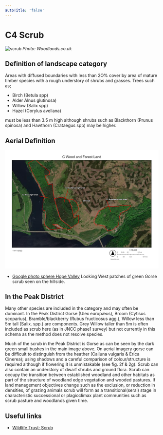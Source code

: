 ```yaml
---
autoTitle: 'false'
---
```


# C4 Scrub

![scrub](./img/gorse-thicket.jpg)
*Photo: Woodlands.co.uk*

## Definition of landscape category

Areas with diffused boundaries with less than 2O% cover by area of mature timber species with a rough understory of shrubs and grasses. Trees such as;

* Birch (Betula spp)
* Alder Alnus glutinosa)
* Willow (Salix spp)
* Hazel (Corylus avellana)

must be less than 3.5 m high although shrubs such as Blackthorn (Prunus spinosa) and Hawthorn (Crataegus spp) may be higher.

## Aerial Definition

![map](./img/map.jpg)

* [Google photo sphere Hope Valley](https://goo.gl/maps/k7x5UGnMhxnboyw38) Looking West patches of green Gorse scrub seen on the hillside. 


## In the Peak District

Many other species are included in the category and may often be dominant. In the Peak District Gorse (Ulex europæus), Broom (Cytisus scoparius), Bramble/blackberry (Rubus fructicosus agg.), Willow less than 5m tall (Salix. spp.) are components. Grey Willow taller than 5m is often included as scrub here (as in JNCC phase1 survey) but not currently in this schema as the method does not resolve species.

Much of the scrub in the Peak District is Gorse as can be seen by the dark green small bushes in the main image above. On aerial imagery gorse can be difficult to distinguish from the heather (Calluna vulgaris & Erica Cinerea); using shadows and a careful comparison of colour/structure is required although if flowering it is unmistakable (see fig. 2f & 2g). Scrub can also contain an understory of dwarf shrubs and ground flora. Scrub can occupy the transition between established woodland and other habitats as part of the structure of woodland edge vegetation and wooded pastures. If land management objectives change such as the exclusion, or reduction in densities, of grazing animals scrub will form as a transitional(seral) stage in characteristic successional or plagioclimax plant communities such as scrub pasture and woodlands given time.

## Useful links

* [Wildlife Trust: Scrub](https://www.suffolkwildlifetrust.org/conservationadvice/meadows-and-grassland/grassland-and-scrub)
